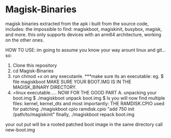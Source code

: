 
# Magisk-Binaries
magisk binaries extracted from the apk i built from the source code, includes: the impossible to find: magiskboot, magiskinit, busybox, magisk, and more. this only supports devices with an arm64 architecture, working on the other ones.

HOW TO USE:
im going to assume you know your way arount linux and git... so:
1. Clone this repository
2. cd Magisk-Binaries
3. run chmod +x on any executanle. ***make sure its an executable: eg. $ file magiskboot
   MAKE SURE YOUR BOOT.IMG IS IN THE MAGISK_BINARY DIRECTORY.
5. =linux executable.....
   NOW FOR THE GOOD PART
A. unpacking your boot.img
  $ ./magiskboot unpack boot.img
  $ ls
you will now find multiple files: kernel, kernel_dts and most importantly: THE RAMDISK.CPIO used for patching ./magiskboot cpio ramdisk.cpio "add 750 init /path/to/magiskinit"
finally, ./magiskboot repack boot.img

your out put will be a rooted patched boot image in the same directory call new-boot.img
